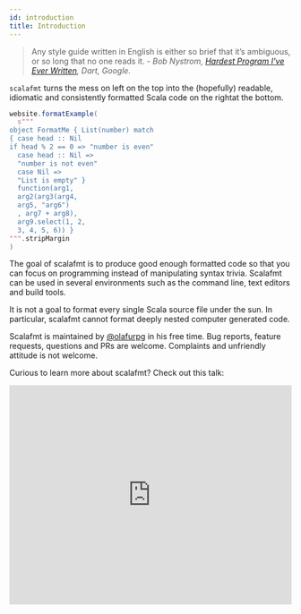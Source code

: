 ```yaml
---
id: introduction
title: Introduction
---
```


> Any style guide written in English is either so brief that it’s ambiguous, or
> so long that no one reads it. <cite>- Bob Nystrom, [Hardest Program I've Ever
> Written][bob], Dart, Google.</cite>

`scalafmt` turns the mess <span class='widescreen-only'>on left</span>
<span class='non-widescreen-only'>on the top</span> into the (hopefully)
readable, idiomatic and consistently formatted Scala code
<span class='widescreen-only'> on the
right</span><span class='non-widescreen-only'>at the bottom</span>.

```scala mdoc:passthrough
website.formatExample(
  s"""
object FormatMe { List(number) match
{ case head :: Nil
if head % 2 == 0 => "number is even"
  case head :: Nil =>
  "number is not even"
  case Nil =>
  "List is empty" }
  function(arg1,
  arg2(arg3(arg4,
  arg5, "arg6")
  , arg7 + arg8),
  arg9.select(1, 2,
  3, 4, 5, 6)) }
""".stripMargin
)
```

The goal of scalafmt is to produce good enough formatted code so that you can
focus on programming instead of manipulating syntax trivia. Scalafmt can be used
in several environments such as the command line, text editors and build tools.

It is not a goal to format every single Scala source file under the sun. In
particular, scalafmt cannot format deeply nested computer generated code.

Scalafmt is maintained by [@olafurpg](https://twitter.com/olafurpg) in his free
time. Bug reports, feature requests, questions and PRs are welcome. Complaints
and unfriendly attitude is not welcome.

Curious to learn more about scalafmt? Check out this talk:

<iframe src="https://player.vimeo.com/video/165929294" width="100%" style="height: 28em;" frameborder="0" webkitallowfullscreen mozallowfullscreen allowfullscreen></iframe>

[bob]:
  http://journal.stuffwithstuff.com/2015/09/08/the-hardest-program-ive-ever-written/

